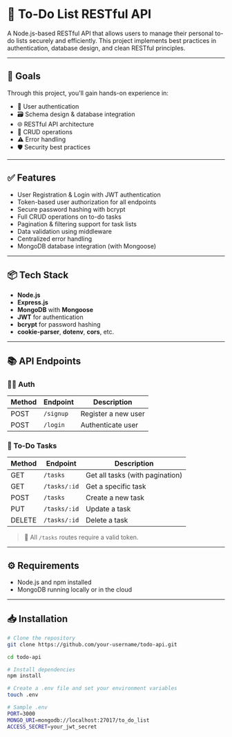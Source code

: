 # 📝 To-Do List RESTful API

A Node.js-based RESTful API that allows users to manage their personal to-do lists securely and efficiently. This project implements best practices in authentication, database design, and clean RESTful principles.

---

## 🚀 Goals

Through this project, you'll gain hands-on experience in:

- 🔐 User authentication
- 🗃️ Schema design & database integration
- 🌐 RESTful API architecture
- 🧱 CRUD operations
- ⚠️ Error handling
- 🛡️ Security best practices

---

## ✅ Features

- User Registration & Login with JWT authentication
- Token-based user authorization for all endpoints
- Secure password hashing with bcrypt
- Full CRUD operations on to-do tasks
- Pagination & filtering support for task lists
- Data validation using middleware
- Centralized error handling
- MongoDB database integration (with Mongoose)

---

## 📦 Tech Stack

- **Node.js**
- **Express.js**
- **MongoDB** with **Mongoose**
- **JWT** for authentication
- **bcrypt** for password hashing
- **cookie-parser**, **dotenv**, **cors**, etc.

---

## 📚 API Endpoints

### 🧑‍💻 Auth

| Method | Endpoint       | Description              |
|--------|----------------|--------------------------|
| POST   | `/signup`      | Register a new user      |
| POST   | `/login`       | Authenticate user        |

### 📌 To-Do Tasks

| Method | Endpoint             | Description                        |
|--------|----------------------|------------------------------------|
| GET    | `/tasks`             | Get all tasks (with pagination)    |
| GET    | `/tasks/:id`         | Get a specific task                |
| POST   | `/tasks`             | Create a new task                  |
| PUT    | `/tasks/:id`         | Update a task                      |
| DELETE | `/tasks/:id`         | Delete a task                      |

> 🔐 All `/tasks` routes require a valid token.

---

## ⚙️ Requirements

- Node.js and npm installed
- MongoDB running locally or in the cloud

---

## 📥 Installation

```bash
# Clone the repository
git clone https://github.com/your-username/todo-api.git

cd todo-api

# Install dependencies
npm install

# Create a .env file and set your environment variables
touch .env

# Sample .env
PORT=3000
MONGO_URI=mongodb://localhost:27017/to_do_list
ACCESS_SECRET=your_jwt_secret
